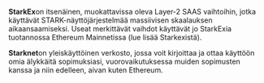 **StarkEx**on itsenäinen, muokattavissa oleva Layer-2 SAAS vaihtoihin, jotka käyttävät STARK-näyttöjärjestelmää massiivisen skaalauksen aikaansaamiseksi. Useat merkittävät vaihdot käyttävät jo StarkExia tuotannossa Ethereum Mainnetissa (lue lisää Starkexistä).

**Starknet**on yleiskäyttöinen verkosto, jossa voit kirjoittaa ja ottaa käyttöön omia älykkäitä sopimuksiasi, vuorovaikutuksessa muiden sopimusten kanssa ja niin edelleen, aivan kuten Ethereum.
